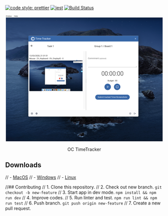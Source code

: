 [![code style: prettier](https://img.shields.io/badge/code_style-prettier-ff69b4.svg?style=flat-square)](https://github.com/prettier/prettier)
[![jest](https://jestjs.io/img/jest-badge.svg)](https://github.com/facebook/jest)
[![Build Status](https://travis-ci.org/ktmouk/hackaru-desktop.svg?branch=master)](https://travis-ci.org/ktmouk/hackaru-desktop)


<p align="center">
  <p align="center"><img src="./docs/images/screenshot.png" width="500" /></p>
  <p align="center">OC TimeTracker</p>
</p>

## Downloads
// - [MacOS](https://github.com/dev-Ioannis/OC-TimeTrack/releases/download/v1.0.0/oc-1.0.0.dmg)
// - [Windows](https://github.com/dev-Ioannis/OC-TimeTrack/releases/download/v1.0.0/oc-1.0.0.exe)
// - [Linux](https://github.com/dev-Ioannis/OC-TimeTrack/releases/download/v1.0.0/oc-1.0.0.exe)


//## Contributing
// 1. Clone this repository.
// 2. Check out new branch. `git checkout -b new-feature`
// 3. Start app in dev mode. `npm install && npm run dev`
// 4. Improve codes.
// 5. Run linter and test. `npm run lint && npm run test`
// 6. Push branch. `git push origin new-feature`
// 7. Create a new pull request.

